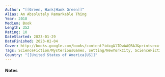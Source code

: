 ```yaml
---
Author: "[[Green, Hank|Hank Green]]"
Alias: An Absolutely Remarkable Thing
Year: 2018
Medium: Book
Length: 352 
Rating: 10
DateStarted: 2023-01-29
DateFinished: 2023-02-04
Cover: http://books.google.com/books/content?id=gA1IDwAAQBAJ&printsec=frontcover&img=1&zoom=1&edge=curl&source=gbs_api
Tags: ScienceFiction/MysteriousGames, Setting/NewYorkCity, ScienceFiction/Aliens, ScienceFiction/Hopepunk
Country: "[[United States of America|US]]"
---
```

#### Notes
